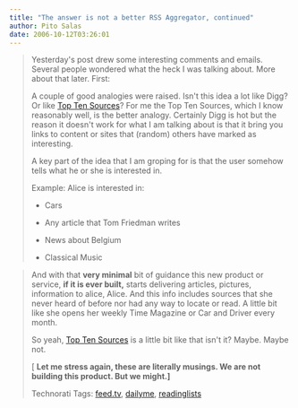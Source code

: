 ```yaml
---
title: "The answer is not a better RSS Aggregator, continued"
author: Pito Salas
date: 2006-10-12T03:26:01
---
```



>
> Yesterday's post drew some interesting comments and emails. Several people
> wondered what the heck I was talking about. More about that later. First:
>
> A couple of good analogies were raised. Isn't this idea a lot like Digg? Or
> like [Top Ten Sources](<http://www.toptensources.com/>)? For me the Top Ten
> Sources, which I know reasonably well, is the better analogy. Certainly Digg
> is hot but the reason it doesn't work for what I am talking about is that it
> bring you links to content or sites that (random) others have marked as
> interesting.
>
> A key part of the idea that I am groping for is that the user somehow tells
> what he or she is interested in.
>
> Example: Alice is interested in:
>
>   * Cars
>
>   * Any article that Tom Friedman writes
>
>   * News about Belgium
>
>   * Classical Music
>
>

>
> And with that **very minimal** bit of guidance this new product or service,
> **if it is ever built,** starts delivering articles, pictures, information
> to alice, Alice. And this info includes sources that she never heard of
> before nor had any way to locate or read. A little bit like she opens her
> weekly Time Magazine or Car and Driver every month.
>
> So yeah, [Top Ten Sources](<http://www.toptensources.com/>) is a little bit
> like that isn't it? Maybe. Maybe not.
>
> [ **Let me stress again, these are literally musings. We are not building
> this product. But we might.]**
>
> Technorati Tags: [feed.tv](<http://www.technorati.com/tag/feed.tv>),
> [dailyme](<http://www.technorati.com/tag/dailyme>),
> [readinglists](<http://www.technorati.com/tag/readinglists>)


